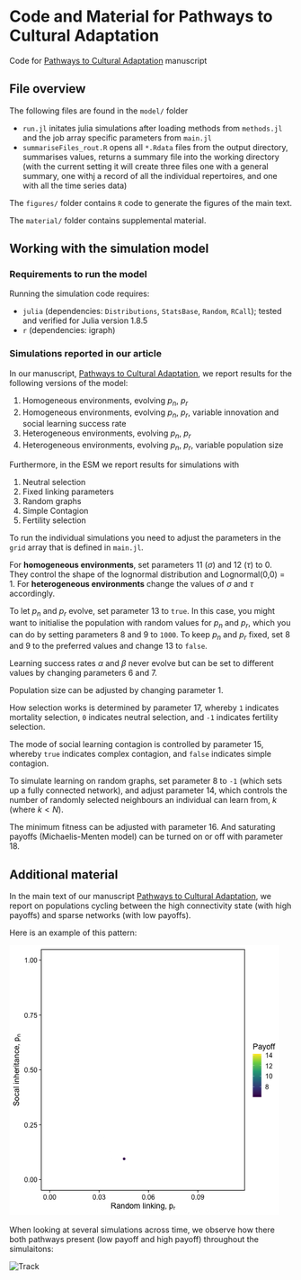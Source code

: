# Code and Material for Pathways to Cultural Adaptation

Code for [Pathways to Cultural Adaptation](https://biorxiv.org/cgi/content/short/2023.02.21.529416v1) manuscript

## File overview

The following files are found in the `model/` folder

* `run.jl` initates julia simulations after loading methods from `methods.jl` and the job array specific parameters from `main.jl`
* `summariseFiles_rout.R` opens all `*.Rdata` files from the output directory, summarises values, returns a summary file into the working directory (with the current setting it will create three files one with a general summary, one withj a record of all the individual repertoires, and one with all the time series data)

The `figures/` folder contains `R` code to generate the figures of the main text. 

The `material/` folder contains supplemental material.

## Working with the simulation model
### Requirements to run the model

Running the simulation code requires:

* `julia` (dependencies: `Distributions`, `StatsBase`, `Random`, `RCall`); tested and verified for Julia version 1.8.5
* `r` (dependencies: igraph)

### Simulations reported in our article

In our manuscript, [Pathways to Cultural Adaptation](https://biorxiv.org/cgi/content/short/2023.02.21.529416v1), we report results for the following versions of the model:

1. Homogeneous environments, evolving $p_n$, $p_r$
2. Homogeneous environments, evolving $p_n$, $p_r$, variable innovation and social learning success rate
3. Heterogeneous environments, evolving $p_n$, $p_r$
4. Heterogeneous environments, evolving $p_n$, $p_r$, variable population size

Furthermore, in the ESM we report results for simulations with

1. Neutral selection
2. Fixed linking parameters
3. Random graphs
4. Simple Contagion
5. Fertility selection

To run the individual simulations you need to adjust the parameters in the `grid` array that is defined in `main.jl`.

For **homogeneous environments**, set parameters 11 ($\sigma$) and 12 ($\tau$) to 0. They control the shape of the lognormal distribution and Lognormal(0,0) = 1. For **heterogeneous environments** change the values of $\sigma$ and $\tau$ accordingly.

To let $p_n$ and $p_r$ evolve, set parameter 13 to `true`. In this case, you might want to initialise the population with random values for $p_n$ and $p_r$, which you can do by setting parameters 8 and 9 to `1000`. To keep $p_n$ and $p_r$ fixed, set 8 and 9 to the preferred values and change 13 to `false`.

Learning success rates $\alpha$ and $\beta$ never evolve but can be set to different values by changing parameters 6 and 7.

Population size can be adjusted by changing parameter 1.

How selection works is determined by parameter 17, whereby `1` indicates mortality selection, `0` indicates neutral selection, and `-1` indicates fertility selection.

The mode of social learning contagion is controlled by parameter 15, whereby `true` indicates complex contagion, and `false` indicates simple contagion.

To simulate learning on random graphs, set parameter 8 to `-1` (which sets up a fully connected network), and adjust parameter 14, which controls the number of randomly selected neighbours an individual can learn from, $k$ (where $k < N$).

The minimum fitness can be adjusted with parameter 16. And saturating payoffs (Michaelis-Menten model) can be turned on or off with parameter 18.

## Additional material

In the main text of our manuscript [Pathways to Cultural Adaptation](https://biorxiv.org/cgi/content/short/2023.02.21.529416v1), we report on populations cycling between the high connectivity state (with high payoffs) and sparse networks (with low payoffs). 

Here is an example of this pattern:

![Track](/material/220927_1_varEnv_noEnv_anmatin_1_KS92EEM.gif)

When looking at several simulations across time, we observe how there both pathways present (low payoff and high payoff) throughout the simulaitons:

![Track](/material/220927_1_varEnv_noEnv_animatin_YQ56UZQ.gif)

